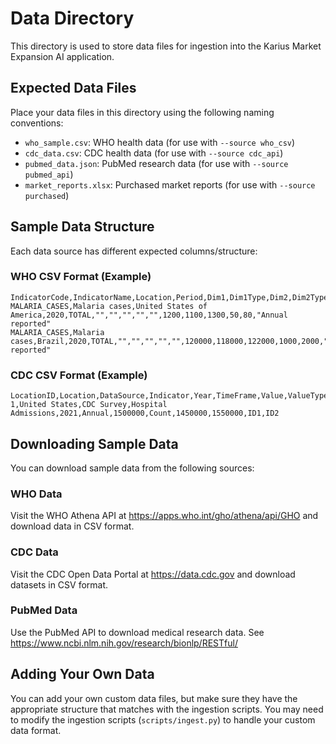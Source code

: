 # Data Directory

This directory is used to store data files for ingestion into the Karius Market Expansion AI application.

## Expected Data Files

Place your data files in this directory using the following naming conventions:

- `who_sample.csv`: WHO health data (for use with `--source who_csv`)
- `cdc_data.csv`: CDC health data (for use with `--source cdc_api`)
- `pubmed_data.json`: PubMed research data (for use with `--source pubmed_api`)
- `market_reports.xlsx`: Purchased market reports (for use with `--source purchased`)

## Sample Data Structure

Each data source has different expected columns/structure:

### WHO CSV Format (Example)

```
IndicatorCode,IndicatorName,Location,Period,Dim1,Dim1Type,Dim2,Dim2Type,Dim3,Dim3Type,Value,Low,High,StdErr,StdDev,Comments
MALARIA_CASES,Malaria cases,United States of America,2020,TOTAL,"","","","","",1200,1100,1300,50,80,"Annual reported"
MALARIA_CASES,Malaria cases,Brazil,2020,TOTAL,"","","","","",120000,118000,122000,1000,2000,"Annual reported"
```

### CDC CSV Format (Example)

```
LocationID,Location,DataSource,Indicator,Year,TimeFrame,Value,ValueType,LowConfidenceLimit,HighConfidenceLimit,CategoryID,DataValueTypeID
1,United States,CDC Survey,Hospital Admissions,2021,Annual,1500000,Count,1450000,1550000,ID1,ID2
```

## Downloading Sample Data

You can download sample data from the following sources:

### WHO Data
Visit the WHO Athena API at https://apps.who.int/gho/athena/api/GHO and download data in CSV format.

### CDC Data
Visit the CDC Open Data Portal at https://data.cdc.gov and download datasets in CSV format.

### PubMed Data
Use the PubMed API to download medical research data. See https://www.ncbi.nlm.nih.gov/research/bionlp/RESTful/

## Adding Your Own Data

You can add your own custom data files, but make sure they have the appropriate structure that matches with the ingestion scripts. You may need to modify the ingestion scripts (`scripts/ingest.py`) to handle your custom data format. 